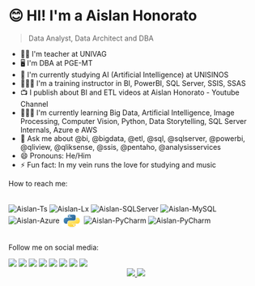 # 😊 HI! I'm a Aislan Honorato
> Data Analyst, Data Architect and DBA

- 👨‍🏫 I'm teacher at UNIVAG
- 🖥️ I'm DBA at PGE-MT
- 📃 I'm currently studying AI (Artificial Intelligence) at UNISINOS 
- 👨🏿‍🏫 I'm a training instructor in BI, PowerBI, SQL Server, SSIS, SSAS
- 📺 I publish about BI and ETL videos at Aislan Honorato - Youtube Channel
- 👨🏿‍🎓 I'm currently learning Big Data, Artificial Intelligence, Image Processing, Computer Vision, Python, Data Storytelling, SQL Server Internals, Azure e AWS
- 💬 Ask me about @bi, @bigdata, @etl, @sql, @sqlserver, @powerbi, @qliview, @qliksense, @ssis, @pentaho, @analysisservices
- 😄 Pronouns: He/Him
- ⚡ Fun fact: In my vein runs the love for studying and music

How to reach me:

<div style="display: inline_block"><br>
  <img align="center" alt="Aislan-Ts" height="30" width="40" src="https://cdn.jsdelivr.net/gh/devicons/devicon/icons/windows8/windows8-original.svg">
  <img align="center" alt="Aislan-Lx" height="30" width="40" src="https://cdn.jsdelivr.net/gh/devicons/devicon/icons/linux/linux-original.svg">
  <img align="center" alt="Aislan-SQLServer" height="30" width="40" src="https://cdn.jsdelivr.net/gh/devicons/devicon/icons/microsoftsqlserver/microsoftsqlserver-plain.svg">
  <img align="center" alt="Aislan-MySQL" height="30" width="40" src="https://cdn.jsdelivr.net/gh/devicons/devicon/icons/mysql/mysql-original.svg">
  <img align="center" alt="Aislan-Azure" height="30" width="40" src="https://cdn.jsdelivr.net/gh/devicons/devicon/icons/azure/azure-original.svg">
  <img align="center" alt="Aislan-Python" height="30" width="40" src="https://raw.githubusercontent.com/devicons/devicon/master/icons/python/python-original.svg">
  <img align="center" alt="Aislan-PyCharm" height="30" width="40" src="https://cdn.jsdelivr.net/gh/devicons/devicon/icons/pycharm/pycharm-original.svg">
  <img align="center" alt="Aislan-PyCharm" height="30" width="40" src="https://cdn.jsdelivr.net/gh/devicons/devicon/icons/vscode/vscode-original.svg">
</div>
  


##

Follow me on social media:

 
<div> 
  <a href="https://api.whatsapp.com/send?phone=556599860465" target="_blank"><img src=https://img.shields.io/badge/Whatsapp-00a000?style=for-the-badge&logo=whatsapp&logoColor=white" target="_blank"></a> 
  <a href="https://www.youtube.com/user/aislanmoraes" target="_blank"><img src="https://img.shields.io/badge/YouTube-FF0000?style=for-the-badge&logo=youtube&logoColor=white" target="_blank"></a>
  <a href="https://instagram.com/aislanmano" target="_blank"><img src="https://img.shields.io/badge/-Instagram-%23E4405F?style=for-the-badge&logo=instagram&logoColor=white" target="_blank"></a>
 	<a href="https://www.facebook.com/aislan.honorato" target="_blank"><img src="https://img.shields.io/badge/facebook-0e4bef?style=for-the-badge&logo=facebook&logoColor=white" target="_blank"></a>      
  <a href = "mailto:aislanmano@gmail.com"><img src="https://img.shields.io/badge/Gmail-D14836?style=for-the-badge&logo=gmail&logoColor=white" target="_blank"></a>
  <a href="https://www.linkedin.com/in/aislan-honorato/" target="_blank"><img src="https://img.shields.io/badge/-LinkedIn-%230077B5?style=for-the-badge&logo=linkedin&logoColor=white" target="_blank"></a> 
  <a href="https://twitter.com/aislanm" target="_blank"><img src="https://img.shields.io/badge/Twitch-9146FF?style=for-the-badge&logo=twitch&logoColor=white" target="_blank"></a>   
  <a href="http://aislanhonorato.wordpress.com/" target="_blank"><img src="https://img.shields.io/badge/Blog-b48765?style=for-the-badge&logo=twitch&logoColor=white" target="_blank"></a>   

   
</div>



<div align="center">
  <a href="https://github.com/aislanmano">
  <img height="180em" src="https://github-readme-stats.vercel.app/api?username=aislanmano&show_icons=true&theme=dracula&include_all_commits=true&count_private=true"/>
  <img height="180em" src="https://github-readme-stats.vercel.app/api/top-langs/?username=aislanmano&layout=compact&langs_count=7&theme=dracula"/>
</div>
  
